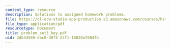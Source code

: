 ```yaml
---
content_type: resource
description: Solutions to assigned homework problems.
file: https://ol-ocw-studio-app-production.s3.amazonaws.com/courses/hst-131-introduction-to-neuroscience-fall-2005/2db34569dac0d0f522f116820af084fb_problem_set3_key.pdf
file_type: application/pdf
resourcetype: Document
title: problem_set3_key.pdf
uid: 2db34569-dac0-d0f5-22f1-16820af084fb
---
```

